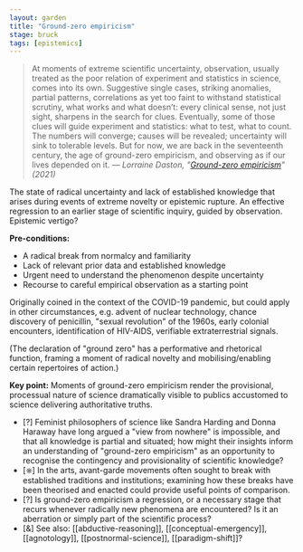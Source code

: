 ```yaml
---
layout: garden
title: "Ground-zero empiricism"
stage: bruck
tags: [epistemics]
---
```


> At moments of extreme scientific uncertainty, observation, usually treated as the poor relation of experiment and statistics in science, comes into its own. Suggestive single cases, striking anomalies, partial patterns, correlations as yet too faint to withstand statistical scrutiny, what works and what doesn’t: every clinical sense, not just sight, sharpens in the search for clues. Eventually, some of those clues will guide experiment and statistics: what to test, what to count. The numbers will converge; causes will be revealed; uncertainty will sink to tolerable levels. But for now, we are back in the seventeenth century, the age of ground-zero empiricism, and observing as if our lives depended on it.
<cite>— Lorraine Daston, "[Ground-zero empiricism](https://doi.org/10.1086/711436)" (2021)</cite>

The state of radical uncertainty and lack of established knowledge that arises during events of extreme novelty or epistemic rupture. An effective regression to an earlier stage of scientific inquiry, guided by observation. 
Epistemic vertigo?

**Pre-conditions:**
- A radical break from normalcy and familiarity
- Lack of relevant prior data and established knowledge
- Urgent need to understand the phenomenon despite uncertainty
- Recourse to careful empirical observation as a starting point

Originally coined in the context of the COVID-19 pandemic, but could apply in other circumstances, e.g. advent of nuclear technology, chance discovery of penicillin, "sexual revolution" of the 1960s, early colonial encounters, identification of HIV-AIDS, verifiable extraterrestrial signals.

(The declaration of "ground zero" has a performative and rhetorical function, framing a moment of radical novelty and mobilising/enabling certain repertoires of action.)

**Key point:** Moments of ground-zero empiricism render the provisional, processual nature of science dramatically visible to publics accustomed to science delivering authoritative truths.

- [?] Feminist philosophers of science like Sandra Harding and Donna Haraway have long argued a "view from nowhere" is impossible, and that all knowledge is partial and situated; how might their insights inform an understanding of "ground-zero empiricism" as an opportunity to recognise the contingency and provisionality of scientific knowledge?
- [⎈] In the arts, avant-garde movements often sought to break with established traditions and institutions; examining how these breaks have been theorised and enacted could provide useful points of comparison.
- [?] Is ground-zero empiricism a regression, or a necessary stage that recurs whenever radically new phenomena are encountered? Is it an aberration or simply part of the scientific process?
- [&] See also: [[abductive-reasoning]], [[conceptual-emergency]], [[agnotology]], [[postnormal-science]], [[paradigm-shift]]?